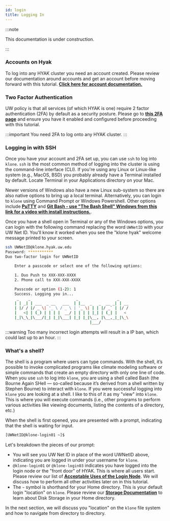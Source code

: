 ```yaml
---
id: login
title: Logging In
---
```


:::note

This documentation is under construction.

:::

### Accounts on Hyak

To log into any HYAK cluster you need an account created. Please review our documentation around accounts and get an account before moving forward with this tutorial. [**Click here for account documentation.**](https://hyak.uw.edu/docs/account-creation)

### Two Factor Authentication

UW policy is that all services (of which HYAK is one) require 2 factor authentication (2FA) by default as a security posture. Please go to [**this 2FA page**](https://identity.uw.edu/2fa/) and ensure you have it enabled and configured before proceeding with this tutorial.

:::important
You need 2FA to log onto any HYAK cluster.
:::

### Logging in with SSH

Once you have your account and 2FA set up, you can use `ssh` to log into `klone`. `ssh` is the most common method of logging into the cluster is using the command-line interface (CLI). If you're using any Linux or Linux-like system (e.g., MacOS, BSD) you probably already have a Terminal installed by default. Locate Terminal in your Applications directory on your Mac. 

Newer versions of Windows also have a new Linux sub-system so there are also native options to bring up a local terminal. Alternatively, you can login to `klone` using Command Prompt or Windows Powershell. Other options include [**PuTTY**](https://www.putty.org/) and [**Git Bash - use "The Bash Shell" Windows from this link for a video with install instructions.**](https://carpentries.github.io/workshop-template/install_instructions/#shell). 

Once you have a shell open in Terminal or any of the Windows options, you can login with the following command replacing the word `UWNetID` with your UW Net ID. You'll know it worked when you see the "klone hyak" welcome message printed to your screen. 

```bash
ssh UWNetID@klone.hyak.uw.edu
Password: ***********
Duo two-factor login for UWNetID

    Enter a passcode or select one of the following options:

    1. Duo Push to XXX-XXX-XXXX
    2. Phone call to XXX-XXX-XXXX

    Passcode or option (1-2): 1
    Success. Logging you in...
     _    _                    _                 _
    | | _| | ___  _ __   ___  | |__  _   _  __ _| | __
    | |/ / |/ _ \| '_ \ / _ \ | '_ \| | | |/ _` | |/ /
    |   <| | (_) | | | |  __/ | | | | |_| | (_| |   <
    |_|\_\_|\___/|_| |_|\___| |_| |_|\__, |\__,_|_|\_\
                                     |___/
```

:::warning
Too many incorrect login attempts will result in a IP ban, which could last up to an hour. 
:::

### What's a shell?

The shell is a program where users can type commands. With the shell, it’s possible to invoke complicated programs like climate modeling software or simple commands that create an empty directory with only one line of code. When you use `ssh` to log into `klone`, you are using a shell called Bash (the Bourne Again SHell — so-called because it’s derived from a shell written by Stephen Bourne) to interact with `klone`. If you were successful logging into `klone` you are looking at a shell. I like to this of it as my "view" into `klone`. This is where you will execute commands (i.e., other programs to perform various activities like viewing documents, listing the contents of a directory, etc.)

When the shell is first opened, you are presented with a prompt, indicating that the shell is waiting for input. 

```bash
[UWNetID@klone-login01 ~]$
```
Let's breakdown the pieces of our prompt: 
* You will see you UW Net ID in place of the word UWNetID above, indicating you are logged in under your username for `klone`. 
* `@klone-login01` or `@klone-login03` indicates you have logged into the login node or the "front door" of HYAK. This is where all users start. Please review our list of [**Acceptable Uses of the Login Node**](https://hyak.uw.edu/docs/setup/ssh#acceptable-uses-of-the-login-node). We will discuss how to perform all other activities later on in this tutorial. 
* The `~` symbol is shorthand for your Home directory. This is your default login "location" on `klone`. Please review our 
[**Storage Documentation**](https://hyak.uw.edu/docs/storage/gscratch#user-home-directory) to learn about Disk Storage in your Home directory.

In the next section, we will discuss you "location" on the `klone` file system and how to navigate from directory to directory. 

